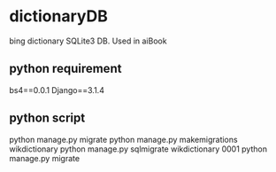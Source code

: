 # dictionaryDB
bing dictionary SQLite3 DB. Used in aiBook

## python requirement
bs4==0.0.1
Django==3.1.4

## python script
python manage.py migrate
python manage.py makemigrations wikdictionary
python manage.py sqlmigrate wikdictionary 0001
python manage.py migrate

